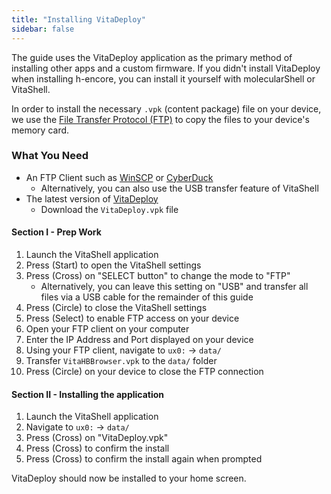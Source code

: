 ```yaml
---
title: "Installing VitaDeploy"
sidebar: false
---
```


The guide uses the VitaDeploy application as the primary method of installing other apps and a custom firmware. If you didn't install VitaDeploy when installing h-encore, you can install it yourself with molecularShell or VitaShell.

In order to install the necessary `.vpk` (content package) file on your device, we use the [File Transfer Protocol (FTP)](https://wikipedia.org/wiki/File_Transfer_Protocol) to copy the files to your device's memory card.

### What You Need

* An FTP Client such as [WinSCP](https://winscp.net/) or [CyberDuck](https://cyberduck.io/)
  + Alternatively, you can also use the USB transfer feature of VitaShell
* The latest version of [VitaDeploy](https://github.com/SKGleba/VitaDeploy/releases/latest/)
  + Download the `VitaDeploy.vpk` file

#### Section I - Prep Work

1. Launch the VitaShell application
1. Press (Start) to open the VitaShell settings
1. Press (Cross) on "SELECT button" to change the mode to "FTP"
    + Alternatively, you can leave this setting on "USB" and transfer all files via a USB cable for the remainder of this guide
1. Press (Circle) to close the VitaShell settings
1. Press (Select) to enable FTP access on your device
1. Open your FTP client on your computer
1. Enter the IP Address and Port displayed on your device
1. Using your FTP client, navigate to `ux0:` -> `data/`
1. Transfer `VitaHBBrowser.vpk` to the `data/` folder
1. Press (Circle) on your device to close the FTP connection

#### Section II - Installing the application

1. Launch the VitaShell application
1. Navigate to `ux0:` -> `data/`
1. Press (Cross) on "VitaDeploy.vpk"
1. Press (Cross) to confirm the install
1. Press (Cross) to confirm the install again when prompted

VitaDeploy should now be installed to your home screen.
